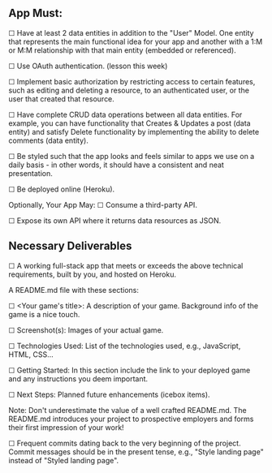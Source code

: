 ## App Must:
☐ Have at least 2 data entities in addition to the "User" Model. One entity that represents the main functional idea for your app and another with a 1:M or M:M relationship with that main entity (embedded or referenced).

☐ Use OAuth authentication. (lesson this week)

☐ Implement basic authorization by restricting access to certain features, such as editing and deleting a resource, to an authenticated user, or the user that created that resource.

☐ Have complete CRUD data operations between all data entities. For example, you can have functionality that Creates & Updates a post (data entity) and satisfy Delete functionality by implementing the ability to delete comments (data entity).

☐ Be styled such that the app looks and feels similar to apps we use on a daily basis - in other words, it should have a consistent and neat presentation.

☐ Be deployed online (Heroku).

Optionally, Your App May:
☐ Consume a third-party API.

☐ Expose its own API where it returns data resources as JSON.

## Necessary Deliverables
☐ A working full-stack app that meets or exceeds the above technical requirements, built by you, and hosted on Heroku.

A README.md file with these sections:

☐ <Your game's title>: A description of your game. Background info of the game is a nice touch.

☐ Screenshot(s): Images of your actual game.

☐ Technologies Used: List of the technologies used, e.g., JavaScript, HTML, CSS...

☐ Getting Started: In this section include the link to your deployed game and any instructions you deem important.

☐ Next Steps: Planned future enhancements (icebox items).

Note: Don't underestimate the value of a well crafted README.md. The README.md introduces your project to prospective employers and forms their first impression of your work!

☐ Frequent commits dating back to the very beginning of the project. Commit messages should be in the present tense, e.g., "Style landing page" instead of "Styled landing page".